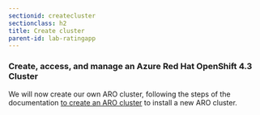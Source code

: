 ```yaml
---
sectionid: createcluster
sectionclass: h2
title: Create cluster
parent-id: lab-ratingapp
---
```


### Create, access, and manage an Azure Red Hat OpenShift 4.3 Cluster

We will now create our own ARO cluster, following the steps of the documentation [to create an ARO cluster](https://docs.microsoft.com/en-us/azure/openshift/tutorial-create-cluster) to install a new ARO cluster.
